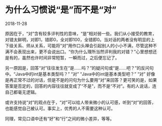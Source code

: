 # 为什么习惯说“是”而不是“对”

2018-11-28

原因在于，“对”含有较多评判性的意味，“是”相对弱一些。我们从小接受的教育，对错太鲜明，对即1，错即0，全对即100，全错即0。当对话的两者没有明显的上下级关系、师从关系，可能将“对”用作口头禅会引起别人的小小不满，尽管这种不满不会表现出来，更不会说出口。“你为什么理所当然评判我的对错？”心里想想还是有的，虽然也许时间非常短暂，一瞬而过，之后便忘记了。

另一原因是，回答“对”往往发生在“是……吗？”的疑问句或“是……吧？”的反问句中。“Java中的int是基本类型吗？” “对” “Java中的int是基本类型吧？” “对” 好像是再正常不过的对话，但是不是的问句为什么要用“对”来回答？更可笑的是，如果答案是否定的，回答的内容往往就变成了“不是”，而不是“不对”。有的人说话，连自己都毫无逻辑。

或许支持说“对”的观点在于，“对”可以给人带来微小的认可感，听到“对”的回答，也能感觉自己被认可。事实上，优秀的人不需要这种认可。

同理，常见口语中还有“好”和“行”之间的微小差异，等等。
